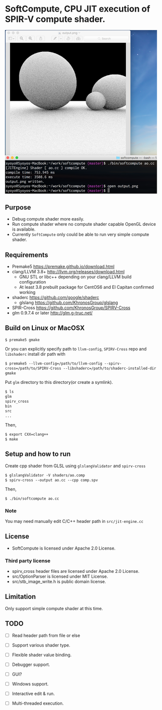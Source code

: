 # SoftCompute, CPU JIT execution of SPIR-V compute shader.

![](screenshot/ao.png)

## Purpose

* Debug compute shader more easily.
* Run compute shader where no compute shader capable OpenGL device is available.
* Currently `SoftCompute` only could be able to run very simple compute shader.

## Requirements

* Premake5 https://premake.github.io/download.html
* clang/LLVM 3.8+ http://llvm.org/releases/download.html
  * GNU STL or libc++ depending on your clang/LLVM build configuration
  * At least 3.8 prebuilt package for CentOS6 and El Capitan confirmed working
* shaderc https://github.com/google/shaderc
  * glslang https://github.com/KhronosGroup/glslang
* SPIR-Cross https://github.com/KhronosGroup/SPIRV-Cross
* glm 0.9.7.4 or later http://glm.g-truc.net/

## Build on Linux or MacOSX

    $ premake5 gmake

Or you can explicitly specify path to `llvm-config`, `SPIRV-Cross` repo and `libshaderc` install dir path with

    $ premake5 --llvm-config=/path/to/llvm-config --spirv-cross=/path/to/SPIRV-Cross --libshaderc=/path/to/shaderc-installed-dir gmake


Put `glm` directory to this directory(or create a symlink).

    $ ls
    glm
    spirv_cross
    bin
    src
    ... 

Then,

    $ export CXX=clang++
    $ make

## Setup and how to run

Create cpp shader from GLSL using `glslangValidator` and `spirv-cross`

    $ glslangValidator -V shaders/ao.comp
    $ spirv-cross --output ao.cc --cpp comp.spv

Then,

    $ ./bin/softcompute ao.cc

### Note

You may need manually edit C/C++ header path in `src/jit-engine.cc`

## License

* SoftCompute is licensed under Apache 2.0 License.

### Third party license

* spirv_cross header files are licensed under Apache 2.0 License.
* src/OptionParser is licensed under MIT License.
* src/stb_image_write.h is public domain license.


## Limitation

Only support simple compute shader at this time.

## TODO

* [ ] Read header path from file or else
* [ ] Support various shader type.
* [ ] Flexible shader value binding.
* [ ] Debugger support.
* [ ] GUI?
* [ ] Windows support.
* [ ] Interactive edit & run.
* [ ] Multi-threaded execution.

